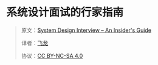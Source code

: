 # 系统设计面试的行家指南

> 原文：[System Design Interview – An Insider's Guide](https://libgen.rs/book/index.php?md5=86983F50E8781CADD98579199BEE2665)
>
> 译者：[飞龙](https://github.com/wizardforcel)
>
> 协议：[CC BY-NC-SA 4.0](http://creativecommons.org/licenses/by-nc-sa/4.0/)